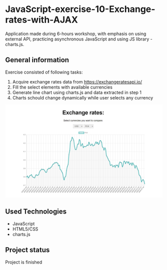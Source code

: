 # JavaScript-exercise-10-Exchange-rates-with-AJAX
Application made during 6-hours workshop, with emphasis on using external API, practicing asynchronous JavaScript and using JS library - charts.js.

## General information

Exercise consisted of following tasks:

1. Acquire exchange rates data from https://exchangeratesapi.io/
2. Fill the select elements with available currencies
3. Generate line chart using charts.js and data extracted in step 1
4. Charts schould change dynamically while user selects any currency

![screen1](img/screen1.jpg)

## Used Technologies
* JavaScript
* HTML5/CSS
* charts.js 

## Project status
Project is finished